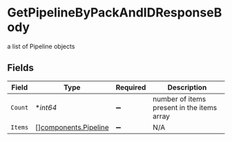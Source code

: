 # GetPipelineByPackAndIDResponseBody

a list of Pipeline objects


## Fields

| Field                                                        | Type                                                         | Required                                                     | Description                                                  |
| ------------------------------------------------------------ | ------------------------------------------------------------ | ------------------------------------------------------------ | ------------------------------------------------------------ |
| `Count`                                                      | **int64*                                                     | :heavy_minus_sign:                                           | number of items present in the items array                   |
| `Items`                                                      | [][components.Pipeline](../../models/components/pipeline.md) | :heavy_minus_sign:                                           | N/A                                                          |